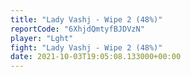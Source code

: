 ```yaml
---
title: "Lady Vashj - Wipe 2 (48%)"
reportCode: "6XhjdQmtyfBJDVzN"
player: "Lght"
fight: "Lady Vashj - Wipe 2 (48%)"
date: 2021-10-03T19:05:08.133000+00:00
---
```


